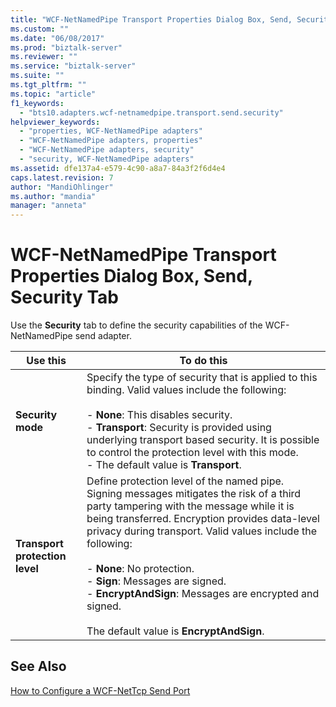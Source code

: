```yaml
---
title: "WCF-NetNamedPipe Transport Properties Dialog Box, Send, Security Tab | Microsoft Docs"
ms.custom: ""
ms.date: "06/08/2017"
ms.prod: "biztalk-server"
ms.reviewer: ""
ms.service: "biztalk-server"
ms.suite: ""
ms.tgt_pltfrm: ""
ms.topic: "article"
f1_keywords: 
  - "bts10.adapters.wcf-netnamedpipe.transport.send.security"
helpviewer_keywords: 
  - "properties, WCF-NetNamedPipe adapters"
  - "WCF-NetNamedPipe adapters, properties"
  - "WCF-NetNamedPipe adapters, security"
  - "security, WCF-NetNamedPipe adapters"
ms.assetid: dfe137a4-e579-4c90-a8a7-84a3f2f6d4e4
caps.latest.revision: 7
author: "MandiOhlinger"
ms.author: "mandia"
manager: "anneta"
---
```

# WCF-NetNamedPipe Transport Properties Dialog Box, Send, Security Tab
Use the **Security** tab to define the security capabilities of the WCF-NetNamedPipe send adapter.  
  
|Use this|To do this|  
|--------------|----------------|  
|**Security mode**|Specify the type of security that is applied to this binding. Valid values include the following:<br /><br /> -   **None**: This disables security.<br />-   **Transport**: Security is provided using underlying transport based security. It is possible to control the protection level with this mode.<br />-   The default value is **Transport**.|  
|**Transport protection level**|Define protection level of the named pipe. Signing messages mitigates the risk of a third party tampering with the message while it is being transferred. Encryption provides data-level privacy during transport. Valid values include the following:<br /><br /> -   **None**: No protection.<br />-   **Sign**: Messages are signed.<br />-   **EncryptAndSign**: Messages are encrypted and signed.<br /><br /> The default value is **EncryptAndSign**.|  
  
## See Also  
 [How to Configure a WCF-NetTcp Send Port](../core/how-to-configure-a-wcf-nettcp-send-port.md)
